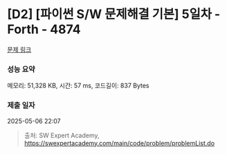 # [D2] [파이썬 S/W 문제해결 기본] 5일차 - Forth - 4874 

[문제 링크](https://swexpertacademy.com/main/code/problem/problemDetail.do?contestProbId=AWTQc1MKQiIDFAVT) 

### 성능 요약

메모리: 51,328 KB, 시간: 57 ms, 코드길이: 837 Bytes

### 제출 일자

2025-05-06 22:07



> 출처: SW Expert Academy, https://swexpertacademy.com/main/code/problem/problemList.do